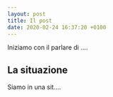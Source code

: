 ```yaml
---
layout: post
title: Il post
date: 2020-02-24 16:37:20 +0100
---
```

Iniziamo con il parlare di ....
## La situazione 
Siamo in una sit....

